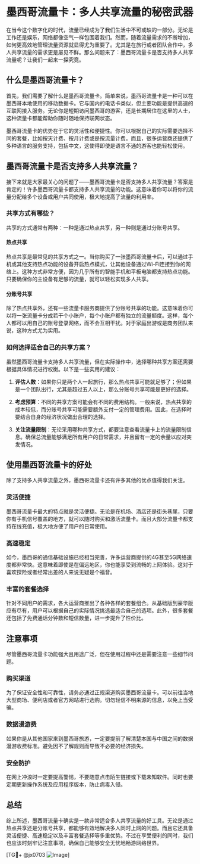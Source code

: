 # 墨西哥流量卡：多人共享流量的秘密武器

在当今这个数字化的时代，流量已经成为了我们生活中不可或缺的一部分。无论是工作还是娱乐，网络都像空气一样包围着我们。然而，随着流量需求的不断增加，如何更高效地管理流量资源就显得尤为重要了。尤其是在旅行或者团队合作中，多人共享流量的需求更是屡见不鲜。那么问题来了：墨西哥流量卡是否支持多人共享流量呢？让我们一起来一探究竟。

## 什么是墨西哥流量卡？

首先，我们需要了解什么是墨西哥流量卡。简单来说，墨西哥流量卡是一种可以在墨西哥本地使用的移动数据卡。它与国内的电话卡类似，但主要功能是提供高速的互联网接入服务。无论你是短期访问墨西哥的游客，还是长期居住在这里的人士，这种流量卡都能帮助你随时随地保持联网状态。

墨西哥流量卡的优势在于它的灵活性和便捷性。你可以根据自己的实际需要选择不同的套餐，比如按天计费、按月计费或是按流量计费。而且，很多运营商还提供了多种语言的服务支持，包括中文，这使得即使是语言不通的游客也能轻松使用。

## 墨西哥流量卡是否支持多人共享流量？

接下来就是大家最关心的问题了——墨西哥流量卡是否支持多人共享流量？答案是肯定的！许多墨西哥流量卡都支持多人共享流量的功能。这意味着你可以将你的流量分配给多个设备或用户共同使用，极大地提高了流量的利用率。

### 共享方式有哪些？

共享的方式通常有两种：一种是通过热点共享，另一种则是通过分账号共享。

#### 热点共享

热点共享是最常见的共享方式之一。当你购买了一张墨西哥流量卡后，可以通过手机或其他支持热点功能的设备开启热点模式，让其他设备通过Wi-Fi连接到你的网络上。这种方式非常方便，因为几乎所有的智能手机和平板电脑都支持热点功能。只要确保你的主设备有足够的流量，就可以轻松实现多人共享。

#### 分账号共享

除了热点共享外，还有一些流量卡服务商提供了分账号共享的功能。这意味着你可以将一张流量卡分成若干个小账户，每个小账户都有独立的流量额度。这样，每个人都可以用自己的账号登录网络，而不会互相干扰。对于家庭出游或是商务团队来说，这种方式尤为实用。

### 如何选择适合自己的共享方案？

虽然墨西哥流量卡支持多人共享流量，但在实际操作中，选择哪种共享方案还需要根据具体情况进行权衡。以下是一些实用的建议：

1. **评估人数**：如果你只是两个人一起旅行，那么热点共享可能就足够了；但如果是一个团队出行，尤其是超过五人以上，那么分账号共享可能是更好的选择。
   
2. **考虑预算**：不同的共享方案可能会有不同的费用结构。一般来说，热点共享的成本较低，而分账号共享可能需要额外支付一定的管理费用。因此，在选择时要结合自身的经济状况做出合理的选择。

3. **关注流量限制**：无论采用哪种共享方式，都要注意查看流量卡上的流量限制信息。确保总流量能够满足所有用户的日常需求，并且留有一定的余量以应对突发情况。

## 使用墨西哥流量卡的好处

除了支持多人共享流量之外，墨西哥流量卡还有许多其他的优点值得我们关注。

### 灵活便捷

墨西哥流量卡最大的特点就是灵活便捷。无论是在机场、酒店还是街头巷尾，只要你有手机信号覆盖的地方，就可以随时购买和激活流量卡。而且大部分流量卡都支持在线充值，极大地方便了用户的日常使用。

### 高速稳定

如今，墨西哥的通信基础设施已经相当完善，许多运营商提供的4G甚至5G网络速度都非常快。这意味着即使是在偏远地区，你也能享受到流畅的上网体验。这对于喜欢探险或者经常出差的人来说无疑是个福音。

### 丰富的套餐选择

针对不同用户的需求，各大运营商推出了各种各样的套餐组合。从基础版到豪华版应有尽有，用户可以根据自己的实际情况挑选最适合自己的选项。此外，很多套餐还包括了免费通话分钟数和短信数量，进一步提升了性价比。

## 注意事项

尽管墨西哥流量卡功能强大且用途广泛，但在使用过程中还是需要注意一些细节问题。

### 购买渠道

为了保证安全性和可靠性，请务必通过正规渠道购买墨西哥流量卡。可以前往当地大型商场、便利店或者官方网站进行选购。切勿轻信不明来源的信息，以免上当受骗。

### 数据漫游费

如果你是从其他国家来到墨西哥旅游，一定要提前了解清楚本国与中国之间的数据漫游收费标准。避免因不了解规则而导致不必要的经济损失。

### 安全防护

在网上冲浪时一定要提高警惕，不要随意点击陌生链接或下载未知软件。同时也要定期更新操作系统及应用程序版本，防止病毒入侵。

## 总结

综上所述，墨西哥流量卡确实是一款非常适合多人共享流量的好工具。无论是通过热点共享还是分账号共享，都能够有效地解决多人同时上网的问题。而且它还具备灵活便捷、高速稳定以及丰富套餐选择等多重优势。不过在享受便利的同时，我们也应该时刻牢记注意事项，确保自己能够安全无忧地畅游网络世界。

[TG💪+ @jx0703 ![Image](https://github.com/user-attachments/assets/dbca1d08-cadb-493c-b0ec-ad6f7a83f270)]